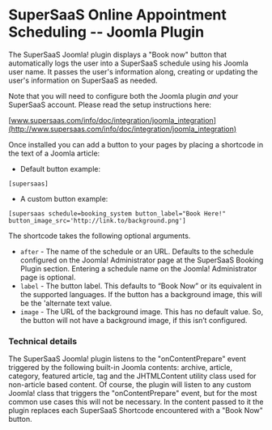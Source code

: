 # SuperSaaS Online Appointment Scheduling -- Joomla Plugin

The SuperSaaS Joomla! plugin displays a "Book now" button that automatically logs the user into a SuperSaaS schedule using his Joomla user name. It passes the user's information along, creating or updating the user's information on SuperSaaS as needed.

Note that you will need to configure both the Joomla plugin *and* your SuperSaaS account. Please read the setup instructions here:

[www.supersaas.com/info/doc/integration/joomla_integration](http://www.supersaas.com/info/doc/integration/joomla_integration)

Once installed you can add a button to your pages by placing a shortcode in the text of a Joomla article:

* Default button example:
```
[supersaas]
```
* A custom button example:
```
[supersaas schedule=booking_system button_label="Book Here!" button_image_src='http://link.to/background.png']
```

The shortcode takes the following optional arguments.

* `after` - The name of the schedule or an URL. Defaults to the schedule configured on the Joomla! Administrator page at the SuperSaaS Booking Plugin section. Entering a schedule name on the Joomla! Administrator page is optional.
* `label` - The button label. This defaults to “Book Now” or its equivalent in the supported languages. If the button has a background image, this will be the 'alternate text value.
* `image` - The URL of the background image. This has no default value. So, the button will not have a background image, if this isn’t configured.

### Technical details

The SuperSaaS Joomla! plugin listens to the "onContentPrepare" event triggered by the following built-in Joomla contents: archive, article, category, featured article, tag and the JHTMLContent utility class used for non-article based content.
Of course, the plugin will listen to any custom Joomla! class that triggers the "onContentPrepare" event, but for the most common use cases this will not be necessary.
In the content passed to it the plugin replaces each SuperSaaS Shortcode encountered with a "Book Now" button.
